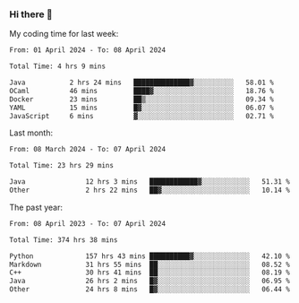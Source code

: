 ### Hi there 👋

My coding time for last week:

<!--START_SECTION:week-->

```txt
From: 01 April 2024 - To: 08 April 2024

Total Time: 4 hrs 9 mins

Java           2 hrs 24 mins   ██████████████▓░░░░░░░░░░   58.01 %
OCaml          46 mins         ████▓░░░░░░░░░░░░░░░░░░░░   18.76 %
Docker         23 mins         ██▒░░░░░░░░░░░░░░░░░░░░░░   09.34 %
YAML           15 mins         █▓░░░░░░░░░░░░░░░░░░░░░░░   06.07 %
JavaScript     6 mins          ▓░░░░░░░░░░░░░░░░░░░░░░░░   02.71 %
```

<!--END_SECTION:week-->

Last month:

<!--START_SECTION:month-->

```txt
From: 08 March 2024 - To: 07 April 2024

Total Time: 23 hrs 29 mins

Java               12 hrs 3 mins   ████████████▓░░░░░░░░░░░░   51.31 %
Other              2 hrs 22 mins   ██▓░░░░░░░░░░░░░░░░░░░░░░   10.14 %
```

<!--END_SECTION:month-->

The past year:

<!--START_SECTION:year-->

```txt
From: 08 April 2023 - To: 07 April 2024

Total Time: 374 hrs 38 mins

Python             157 hrs 43 mins ██████████▓░░░░░░░░░░░░░░   42.10 %
Markdown           31 hrs 55 mins  ██░░░░░░░░░░░░░░░░░░░░░░░   08.52 %
C++                30 hrs 41 mins  ██░░░░░░░░░░░░░░░░░░░░░░░   08.19 %
Java               26 hrs 2 mins   █▓░░░░░░░░░░░░░░░░░░░░░░░   06.95 %
Other              24 hrs 8 mins   █▓░░░░░░░░░░░░░░░░░░░░░░░   06.44 %
```

<!--END_SECTION:year-->
